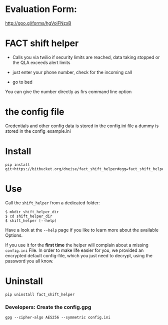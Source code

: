 # Evaluation Form:

http://goo.gl/forms/hgVoiFNzxB

# FACT shift helper

* Calls you via twilio if security limits are
reached, data taking stopped or the QLA exceeds alert limits

* just enter your phone number, check for the incoming
call

* go to bed

You can give the number directly as firs command line option

# the config file

Credentials and other config data is stored in the config.ini file
a dummy is stored in the config_example.ini

# Install 

	pip install git+https://bitbucket.org/dneise/fact_shift_helper#egg=fact_shift_helper

# Use

Call the `shift_helper` from a dedicated folder:

    $ mkdir shift_helper_dir
    $ cd shift_helper_dir
    $ shift_helper [--help]

Have a look at the `--help` page if you like to learn more about the available Options.

If you use it for the **first time** the helper will complain about a missing `config.ini` File. In order to make life easier for you, we provided an encrypted default config-file, which you just need to decrypt, using the password you all know. 

# Uninstall

	pip uninstall fact_shift_helper

### Developers: Create the config.gpg

    gpg --cipher-algo AES256 --symmetric config.ini